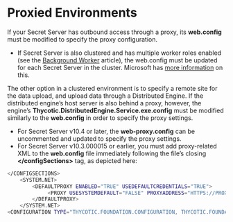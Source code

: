 [title]: # (Proxied Environments)
[tags]: # (Privileged Behavior Analytics,PBA,Proxied Environments)
[priority]: # (3040)

# Proxied Environments

If your Secret Server has outbound access through a proxy, its **web.config** must be modified to specify the proxy configuration.

* If Secret Server is also clustered and has multiple worker roles enabled (see the [Background Worker](bkground-worker-clust-env.md) article), the web.config must be updated for each Secret Server in the cluster.
  Microsoft has [more information](https://docs.microsoft.com/en-us/dotnet/framework/configure-apps/file-schema/network/defaultproxy-element-network-settings) on this.

The other option in a clustered environment is to specify a remote site for the data upload, and upload data through a Distributed Engine. If the distributed engine’s host server is also behind a proxy, however, the engine’s **Thycotic.DistributedEngine.Service.exe.config** must be modified similarly to the **web.config** in order to specify the proxy settings.

* For Secret Server v10.4 or later, the **web-proxy.config** can be uncommented and updated to specify the proxy settings.
* For Secret Server v10.3.000015 or earlier, you must add proxy-related XML to the **web.config** file immediately following the file’s closing **\</configSections\>** tag, as depicted here:

```BASH
</CONFIGSECTIONS>
    <SYSTEM.NET>
        <DEFAULTPROXY ENABLED="TRUE" USEDEFAULTCREDENTIALS="TRUE">
             <PROXY USESYSTEMDEFAULT="FALSE" PROXYADDRESS="HTTPS://PROXY:PORT" BYPASSONLOCAL="TRUE"/>
        </DEFAULTPROXY>
    </SYSTEM.NET>
<CONFIGURATION TYPE="THYCOTIC.FOUNDATION.CONFIGURATION, THYCOTIC.FOUNDATION">
```
